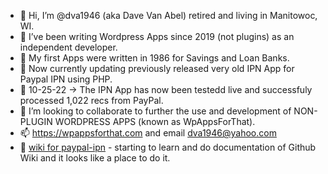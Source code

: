 - 👋 Hi, I’m @dva1946 (aka Dave Van Abel) retired and living in Manitowoc, WI.
- 👀 I’ve been writing Wordpress Apps since 2019 (not plugins) as an independent developer.
- 🌱 My first Apps were written in 1986 for Savings and Loan Banks.
- 🌱 Now currently updating previously released very old IPN App for Paypal IPN using PHP.
- 🌱 10-25-22 -> The IPN App has now been testedd live and successfuly processed 1,022 recs from PayPal.
- 💞️ I’m looking to collaborate to further the use and development of NON-PLUGIN WORDPRESS APPS (known as WpAppsForThat).
- 📫 https://wpappsforthat.com and email dva1946@yahoo.com
- 💞️ [wiki for paypal-ipn](https://github.com/dva1946/paypal-ipn/wiki/Paypal-IPN-App-from-WpAppsForThat.Com) - starting to learn and do documentation of Github Wiki and it looks like a place to do it.
<!---
dva1946/dva1946 is a ✨ special ✨ repository because its `README.md` (this file) appears on your GitHub profile.
You can click the Preview link to take a look at your changes.
--->
